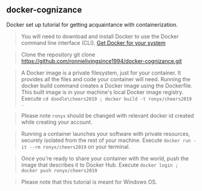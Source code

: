## docker-cognizance

Docker set up tutorial for getting acquaintance with containerization. 

> You will need to download and install Docker to use the Docker command line interface (CLI). [Get Docker for your system](https://docs.docker.com/)

> Clone the repository git clone https://github.com/ronnielivingsince1994/docker-cognizance.git

> A Docker image is a private filesystem, just for your container. It provides all the files and code your container will need. Running the docker build command creates a Docker image using the Dockerfile. This built image is in your machine's local Docker image registry. 
Execute `cd doodle\cheers2019 ; docker build -t ronyx/cheers2019 .` 

> Please note `ronyx` should be changed with relevant docker id created while creating your account. 

> Running a container launches your software with private resources, securely isolated from the rest of your machine. Execute `docker run -it --rm ronyx/cheers2019` on your terminal. 

> Once you're ready to share your container with the world, push the image that describes it to Docker Hub. Execute `docker login ; docker push ronyx/cheers2019`

> Please note that this tutorial is meant for Windows OS.

